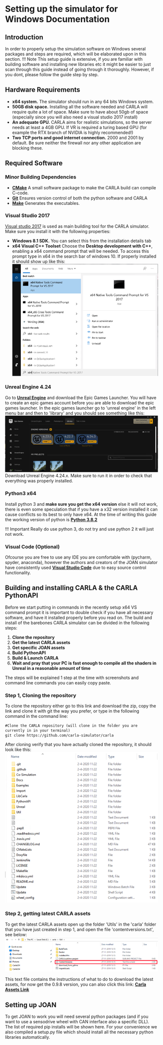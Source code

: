 # Setting up the simulator for Windows Documentation

## Introduction
In order to properly setup the simulation software on Windows several packages and steps are required, which will be elaborated upon in this section.
!!! Note
    This setup guide is extensive, if you are familiar with building software and installing new libraries etc it might be easier to just scan through this guide instead of going through it thoroughly. However, if you dont, please follow the guide step by step.
## Hardware Requirements
* __x64 system.__ The simulator should run in any 64 bits Windows system.  
* __50GB disk space.__ Installing all the software needed and CARLA will require quite a lot of space. Make sure to have about 50gb of space (especially since you will also need a visual studio 2017 install)
* __An adequate GPU.__ CARLA aims for realistic simulations, so the server needs at least a 4GB GPU. If VR is required a turing based GPU (for example the RTX branch of NVIDIA is highly recommended!)
* __Two TCP ports and good internet connection.__ 2000 and 2001 by default. Be sure neither the firewall nor any other application are blocking these. 


## Required Software 
### Minor Building Dependencies
* __[CMake](https://cmake.org/download/)__ A small software package to make the CARLA build can compile C-code.
* __[Git](https://git-scm.com/downloads)__ Ensures version control of both the python software and CARLA
* __[Make](http://gnuwin32.sourceforge.net/packages/make.htm)__ Generates the executables.  

### Visual Studio 2017
[Visual studio 2017](https://visualstudio.microsoft.com/vs/older-downloads/) is used as main building tool for the CARLA simulator. Make sure you install it with the following properties:

* __Windows 8.1 SDK.__ You can select this from the installation details tab
* __x64 Visual C++ Toolset__ Choose the __Desktop development with C++__, enabling a x64 command prompt that will be needed. To access this prompt type in x64 in the search bar of windows 10. If properly installed it should show up like this:
![alt text](Images/commandPrompt.png "x64 Command prompt")

### Unreal Engine 4.24
Go to __[Unreal Engine](https://www.unrealengine.com/download)__ and download the Epic Games Launcher. You will have to create an epic games account before you are able to download the epic games launcher. In the epic games launcher go to 'unreal engine' in the left menu bar and then to 'library' and you should see something like this:
![alt text](Images/epicGamesMenu.png "Epic Games Menu")
Download Unreal Engine 4.24.x. Make sure to run it in order to check that everything was properly installed.

### Python3 x64
 Install python 3 and __make sure you get the x64 version__ else it will not work, there is even some speculation that if you have a x32 version installed it can cause conflicts so its best to only have x64. At the time of writing this guide the working version of python is __[Python 3.8.2](https://www.python.org/downloads/release/python-382/)__

!!! Important
    Really do use python 3, do not try and use python 2 it will just not work.

### Visual Code (Optional)
Ofcourse you are free to use any IDE you are comfortable with (pycharm, spyder, anaconda), however the authors and creators of the JOAN simulator have consistently used __[Visual Studio Code](https://code.visualstudio.com/)__ due to easy source control functionality.

## Building and installing CARLA & the CARLA PythonAPI
Before we start putting in commands in the recently setup x64 VS command prompt it is important to double check if you have all necessary software, and have it installed properly before you read on.
The build and install of the barebones CARLA simulator can be divided in the following steps:

1. __Clone the repository__
2. __Get the latest CARLA assets__
3. __Get specific JOAN assets__
4. __Build PythonAPI__
5. __Build & Launch CARLA__
6. __Wait and pray that your PC is fast enough to compile all the shaders in Unreal in a reasonable amount of time__

The steps will be explained 1 step at the time with screenshots and command line commands you can easily copy paste.
### Step 1, Cloning the repository
To clone the repository either go to this link and download the zip, copy the link and clone it with git the way you prefer, or type in the following command in the command line:

    #Clone the CARLA repository (will clone in the folder you are currently in in your terminal)
    git clone https://github.com/carla-simulator/carla

After cloning verify that you have actually cloned the repository, it should look like this:
![alt text](Images/gitClone.png "cloned repository")

### Step 2, getting latest CARLA assets
To get the latest CARLA assets open up the folder 'Utils' in the 'carla' folder that you have just created in step 1, and open the file 'contentversions.txt', see below:
![alt text](Images/utilScreenshot.png "cloned repository")

This text file contains the instructions of what to do to download the latest assets, for now get the 0.9.8 version, you can also click this link: 
__[Carla Assets Link](http://carla-assets.s3.amazonaws.com/20200306_06b6cb1.tar.gz)__



## Setting up JOAN
To get JOAN to work you will need several python packages (and if you want to use a sensodrive wheel with CAN interface also a specific DLL). The list of required pip installs will be shown here. For your convenience we also compiled a setup.py file which should install all the necessary python libraries automatically.

